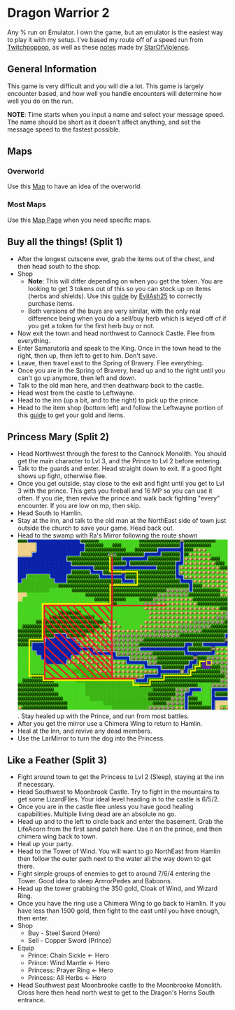 # Dragon Warrior 2

Any % run on Emulator. I own the game, but an emulator is the easiest way to
play it with my setup. I've based my route off of a speed run from
[Twitchpoppop][Twitchpoppop], as well as these [notes][DQ2 Notes] made by
[StarOfViolence][StarOfViolence].

## General Information

This game is very difficult and you will die a lot. This game is largely
encounter based, and how well you handle encounters will determine how well you
do on the run.

**NOTE**: Time starts when you input a name and select your message speed. The
          name should be short as it doesn't affect anything, and set the
          message speed to the fastest possible.

## Maps

### Overworld

Use this [Map][Overworld Map] to have an idea of the overworld.

### Most Maps

Use this [Map Page][Map Page] when you need specific maps.

## Buy all the things! (Split 1)

  * After the longest cutscene ever, grab the items out of the chest, and then
    head south to the shop.
  * Shop
    * **Note**: This will differ depending on when you get the token. You are
                looking to get 3 tokens out of this so you can stock up on
                items (herbs and shields). Use this [guide][Buy Guide] by
                [EvilAsh25][EvilAsh25] to correctly purchase items.
    * Both versions of the buys are very similar, with the only real difference
      being when you do a sell/buy herb which is keyed off of if you get a token
      for the first herb buy or not.
  * Now exit the town and head northwest to Cannock Castle. Flee from
    everything.
  * Enter Samarutoria and speak to the King. Once in the town head to the right,
    then up, then left to get to him. Don't save.
  * Leave, then travel east to the Spring of Bravery. Flee everything.
  * Once you are in the Spring of Bravery, head up and to the right until you
    can't go up anymore, then left and down.
  * Talk to the old man here, and then deathwarp back to the castle.
  * Head west from the castle to Leftwayne.
  * Head to the inn (up a bit, and to the right) to pick up the prince.
  * Head to the item shop (bottom left) and follow the Leftwayne portion of this
    [guide][Buy Guide] to get your gold and items.

## Princess Mary (Split 2)

  * Head Northwest through the forest to the Cannock Monolith. You should get
    the main character to Lvl 3, and the Prince to Lvl 2 before entering.
  * Talk to the guards and enter. Head straight down to exit. If a good fight
    shows up fight, otherwise flee.
  * Once you get outside, stay close to the exit and fight until you get to Lvl
    3 with the prince. This gets you fireball and 16 MP so you can use it often.
    If you die, then revive the prince and walk back fighting "every" encounter.
    If you are low on mp, then skip.
  * Head South to Hamlin.
  * Stay at the inn, and talk to the old man at the NorthEast side of town just
    outside the church to save your game. Head back out.
  * Head to the swamp with Ra's Mirror following the route shown
    ![here](Hamlin_to_Mirror_Route.PNG). Stay healed up with the Prince, and run
    from most battles.
  * After you get the mirror use a Chimera Wing to return to Hamlin.
  * Heal at the Inn, and revive any dead members.
  * Use the LarMirror to turn the dog into the Princess.

## Like a Feather (Split 3)

  * Fight around town to get the Princess to Lvl 2 (Sleep), staying at the inn
    if necessary.
  * Head Southwest to Moonbrook Castle. Try to fight in the mountains to get
    some LizardFlies. Your ideal level heading in to the castle is 6/5/2.
  * Once you are in the castle flee unless you have good healing capabilities.
    Multiple living dead are an absolute no go.
  * Head up and to the left to circle back and enter the basement. Grab the
    LifeAcorn from the first sand patch here. Use it on the prince, and then
    chimera wing back to town.
  * Heal up your party.
  * Head to the Tower of Wind. You will want to go NorthEast from Hamlin then
    follow the outer path next to the water all the way down to get there.
  * Fight simple groups of enemies to get to around 7/6/4 entering the Tower.
    Good idea to sleep ArmorPedes and Baboons.
  * Head up the tower grabbing the 350 gold, Cloak of Wind, and Wizard Ring.
  * Once you have the ring use a Chimera Wing to go back to Hamlin. If you have
    less than 1500 gold, then fight to the east until you have enough, then
    enter.
  * Shop
    * Buy - Steel Sword (Hero)
    * Sell - Copper Sword (Prince)
  * Equip
    * Prince: Chain Sickle <- Hero
    * Prince: Wind Mantle <- Hero
    * Princess: Prayer Ring <- Hero
    * Princess: All Herbs <- Hero
  * Head Southwest past Moonbrooke castle to the Moonbrooke Monolith. Cross here
    then head north west to get to the Dragon's Horns South entrance.


[Twitchpoppop]: https://www.twitch.tv/twitchpoppop
[StarOfViolence]: https://www.twitch.tv/starofviolence
[EvilAsh25]: https://www.twitch.tv/evilash25
[Buy Guide]: http://i.imgur.com/mlgPb7H.jpg
[DQ2 Notes]: https://drive.google.com/file/d/0B_t2B70DSnP9WHJKU1pGRVJETUE/view
[Overworld Map]: http://www.nesmaps.com/maps/DragonWarrior2/DragonWarrior2OverworldMap.html
[Map Page]: http://www.realmofdarkness.net/dq/games/snes/dq2/maps/dungeon